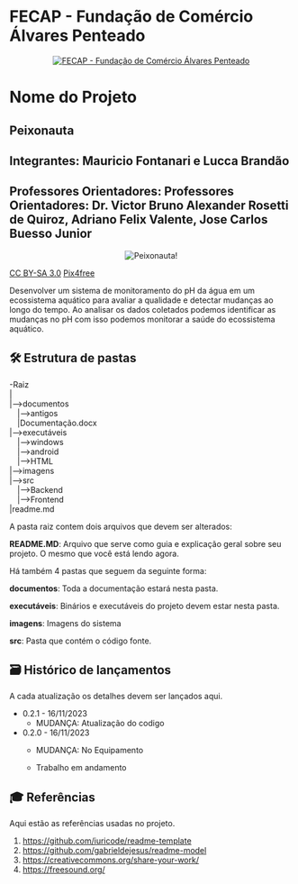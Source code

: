 # FECAP - Fundação de Comércio Álvares Penteado

<p align="center">
<a href= "https://www.fecap.br/"><img src="https://encrypted-tbn0.gstatic.com/images?q=tbn:ANd9GcRhZPrRa89Kma0ZZogxm0pi-tCn_TLKeHGVxywp-LXAFGR3B1DPouAJYHgKZGV0XTEf4AE&usqp=CAU" alt="FECAP - Fundação de Comércio Álvares Penteado" border="0"></a>
</p>

# Nome do Projeto

## Peixonauta

## Integrantes: Mauricio Fontanari e Lucca Brandão

## Professores Orientadores: Professores Orientadores: Dr. Victor Bruno Alexander Rosetti de Quiroz, Adriano Felix Valente, Jose Carlos Buesso Junior


<p align="center">
<img src="  [barco](https://github.com/2023-2-NADS1/Grupo10/assets/149541024/bfb2089f-1f3a-459a-8ac9-91355a5a34bd)  " alt="Peixonauta" border="0">!

  <a rel="license" href="https://creativecommons.org/licenses/by-sa/3.0/">CC BY-SA 3.0</a> <a href="http://pix4free.org/">Pix4free</a>
</p>



Desenvolver um sistema de monitoramento do pH da água em um ecossistema aquático para avaliar a qualidade e detectar mudanças ao longo do tempo. Ao analisar os dados coletados podemos identificar as mudanças no pH com isso podemos monitorar a saúde do ecossistema aquático.


## 🛠 Estrutura de pastas

-Raiz<br>
|<br>
|-->documentos<br>
  &emsp;|-->antigos<br>
  &emsp;|Documentação.docx<br>
|-->executáveis<br>
  &emsp;|-->windows<br>
  &emsp;|-->android<br>
  &emsp;|-->HTML<br>
|-->imagens<br>
|-->src<br>
  &emsp;|-->Backend<br>
  &emsp;|-->Frontend<br>
|readme.md<br>

A pasta raiz contem dois arquivos que devem ser alterados:

<b>README.MD</b>: Arquivo que serve como guia e explicação geral sobre seu projeto. O mesmo que você está lendo agora.

Há também 4 pastas que seguem da seguinte forma:

<b>documentos</b>: Toda a documentação estará nesta pasta.

<b>executáveis</b>: Binários e executáveis do projeto devem estar nesta pasta.

<b>imagens</b>: Imagens do sistema

<b>src</b>: Pasta que contém o código fonte.


## 🗃 Histórico de lançamentos

A cada atualização os detalhes devem ser lançados aqui.

* 0.2.1 - 16/11/2023
    * MUDANÇA: Atualização do codigo 
* 0.2.0 - 16/11/2023
    * MUDANÇA: No Equipamento 

    * Trabalho em andamento

## 🎓 Referências

Aqui estão as referências usadas no projeto.

1. <https://github.com/iuricode/readme-template>
2. <https://github.com/gabrieldejesus/readme-model>
3. <https://creativecommons.org/share-your-work/>
4. <https://freesound.org/>

